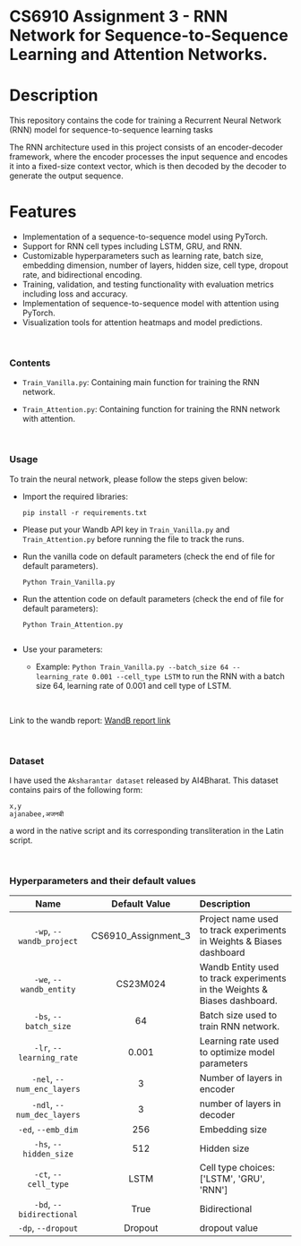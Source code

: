 # CS6910 Assignment 3 - RNN Network for Sequence-to-Sequence Learning and Attention Networks.

# Description

This repository contains the code for training a Recurrent Neural Network (RNN) model for sequence-to-sequence learning tasks

The RNN architecture used in this project consists of an encoder-decoder framework, where the encoder processes the input sequence and encodes it into a fixed-size context vector, which is then decoded by the decoder to generate the output sequence.

# Features

- Implementation of a sequence-to-sequence model using PyTorch.
- Support for RNN cell types including LSTM, GRU, and RNN.
- Customizable hyperparameters such as learning rate, batch size, embedding dimension, number of layers, hidden size, cell type, dropout rate, and bidirectional encoding.
- Training, validation, and testing functionality with evaluation metrics including loss and accuracy.
- Implementation of sequence-to-sequence model with attention using PyTorch.
- Visualization tools for attention heatmaps and model predictions.

<br>

### Contents

- `Train_Vanilla.py`: Containing main function for training the RNN network.

- `Train_Attention.py`: Containing function for training the RNN network with attention.

<br>

### Usage
To train the neural network, please follow the steps given below:

- Import the required libraries:
   ```
   pip install -r requirements.txt

- Please put your Wandb API key in `Train_Vanilla.py` and `Train_Attention.py` before running the file to track the runs.

   
- Run the vanilla code on default parameters (check the end of file for default parameters).
   ```
   Python Train_Vanilla.py

- Run the attention code on default parameters (check the end of file for default parameters):
  ```
  Python Train_Attention.py 
   
- Use your parameters:
    - Example: `Python Train_Vanilla.py --batch_size 64 --learning_rate 0.001 --cell_type LSTM` to run the RNN with a batch size 64, learning rate of 0.001 and cell type of LSTM.

<br>

Link to the wandb report: [WandB report link](https://wandb.ai/cs23m024-gaurav/CS6910_Assignment_3/reports/Assignment-3--Vmlldzo3OTU0MDE2)

<br>

### Dataset

I have used the `Aksharantar dataset` released by AI4Bharat.
This dataset contains pairs of the following form: 
```
x,y
ajanabee,अजनबी
```
a word in the native script and its corresponding transliteration in the Latin script.

<br>

### Hyperparameters and their default values
| Name | Default Value | Description |
| :---: | :-------------: | :----------- |
| `-wp`, `--wandb_project` | CS6910_Assignment_3 | Project name used to track experiments in Weights & Biases dashboard |
| `-we`, `--wandb_entity` | CS23M024  | Wandb Entity used to track experiments in the Weights & Biases dashboard. |
| `-bs`, `--batch_size` | 64 | Batch size used to train RNN network. | 
| `-lr`, `--learning_rate` | 0.001 | Learning rate used to optimize model parameters | 
| `-nel`, `--num_enc_layers` | 3 | Number of layers in encoder |
| `-ndl`, `--num_dec_layers` | 3 | number of layers in decoder | 
| `-ed`, `--emb_dim` | 256 | Embedding size | 
| `-hs`, `--hidden_size` | 512 | Hidden size |
| `-ct`, `--cell_type` | LSTM | Cell type choices: ['LSTM', 'GRU', 'RNN'] |
| `-bd`, `--bidirectional` | True | Bidirectional |
| `-dp`, `--dropout` | Dropout | dropout value | 

<br>
